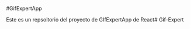 #GifExpertApp

Este es un repsoitorio del proyecto de GIfExpertApp de React#   G i f - E x p e r t  
 